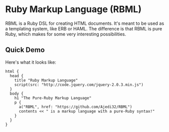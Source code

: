 Ruby Markup Language (RBML)
===========================

RBML is a Ruby DSL for creating HTML documents. It's meant to be used as a templating system, like
ERB or HAML. The difference is that RBML is pure Ruby, which makes for some very interesting
possibilities.

Quick Demo
----------

Here's what it looks like:

    html {
      head {
        title "Ruby Markup Language"
        script(src: "http://code.jquery.com/jquery-2.0.3.min.js")
      }
      body {
        h1 "The Pure-Ruby Markup Language"
        p {
          a("RBML", href: "https://github.com/Ajedi32/RBML")
          contents << " is a markup language with a pure-Ruby syntax!"
        }
      }
    }

